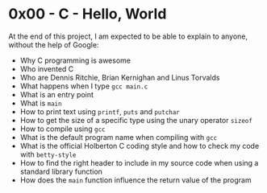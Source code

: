# 0x00 - C - Hello, World

At the end of this project, I am expected to be able to explain to anyone, without the help of Google:
* Why C programming is awesome
* Who invented C
* Who are Dennis Ritchie, Brian Kernighan and Linus Torvalds
* What happens when I type `gcc main.c`
* What is an entry point
* What is `main`
* How to print text using `printf`, `puts` and `putchar`
* How to get the size of a specific type using the unary operator `sizeof`
* How to compile using `gcc`
* What is the default program name when compiling with `gcc`
* What is the official Holberton C coding style and how to check my code with `betty-style`
* How to find the right header to include in my source code when using a standard library function
* How does the `main` function influence the return value of the program
